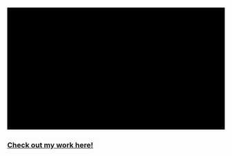 
<p align="center">
  <img src="intro_tanhta.gif" />
</p>


### [Check out my work here!](https://www.tanhata.com/)
